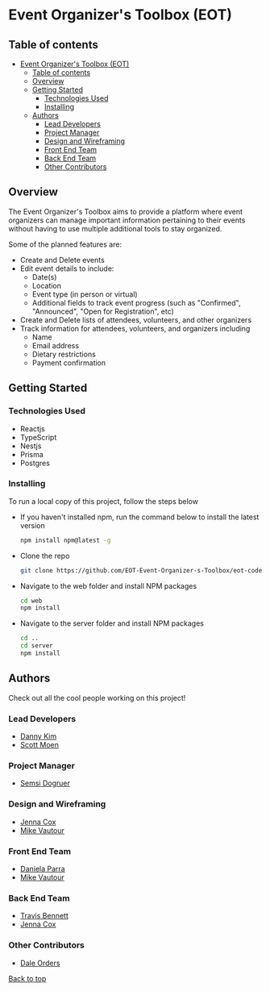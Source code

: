 # Event Organizer's Toolbox (EOT)

<a id="top"></a>

## Table of contents

- [Event Organizer's Toolbox (EOT)](#event-organizers-toolbox-eot)
  - [Table of contents](#table-of-contents)
  - [Overview](#overview)
  - [Getting Started](#getting-started)
    - [Technologies Used](#technologies-used)
    - [Installing](#installing)
  - [Authors](#authors)
    - [Lead Developers](#lead-developers)
    - [Project Manager](#project-manager)
    - [Design and Wireframing](#design-and-wireframing)
    - [Front End Team](#front-end-team)
    - [Back End Team](#back-end-team)
    - [Other Contributors](#other-contributors)

## Overview

The Event Organizer's Toolbox aims to provide a platform where event organizers can manage important information pertaining to their events without having to use multiple additional tools to stay organized.

Some of the planned features are:

- Create and Delete events
- Edit event details to include:
  - Date(s)
  - Location
  - Event type (in person or virtual)
  - Additional fields to track event progress (such as "Confirmed", "Announced", "Open for Registration", etc)
- Create and Delete lists of attendees, volunteers, and other organizers
- Track information for attendees, volunteers, and organizers including
  - Name
  - Email address
  - Dietary restrictions
  - Payment confirmation

## Getting Started

### Technologies Used

- Reactjs
- TypeScript
- Nestjs
- Prisma
- Postgres

### Installing

To run a local copy of this project, follow the steps below

- If you haven't installed npm, run the command below to install the latest version
  ```sh
  npm install npm@latest -g
  ```
- Clone the repo
  ```sh
  git clone https://github.com/EOT-Event-Organizer-s-Toolbox/eot-codebase.git
  ```
- Navigate to the web folder and install NPM packages
  ```sh
  cd web
  npm install
  ```
- Navigate to the server folder and install NPM packages
  ```sh
  cd ..
  cd server
  npm install
  ```

## Authors

Check out all the cool people working on this project!

### Lead Developers

- [Danny Kim](https://github.com/0916dhkim)
- [Scott Moen](https://github.com/skmoen)

### Project Manager

- [Semsi Dogruer](https://www.linkedin.com/in/semsi-dogruer/)

### Design and Wireframing

- [Jenna Cox](https://github.com/Jenna59)
- [Mike Vautour](https://github.com/igMike-V)

### Front End Team

- [Daniela Parra](https://github.com/parradaniela)
- [Mike Vautour](https://github.com/igMike-V)

### Back End Team

- [Travis Bennett](https://github.com/one2code)
- [Jenna Cox](https://github.com/Jenna59)

### Other Contributors

- [Dale Orders](https://github.com/DaleOrders)

[Back to top](#top)
